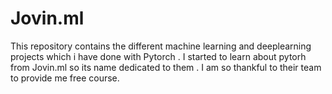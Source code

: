 # Jovin.ml
This repository contains the different machine learning and deeplearning projects which i have done with Pytorch . I started to learn about pytorh from Jovin.ml so its name dedicated to them . I am so thankful to their team to provide me free course.
